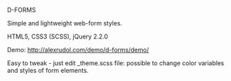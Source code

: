 D-FORMS

Simple and lightweight web-form styles.

HTML5, CSS3 (SCSS), jQuery 2.2.0

Demo: http://alexrudol.com/demo/d-forms/demo/

Easy to tweak - just edit _theme.scss file: possible to change color variables and styles of form elements.
